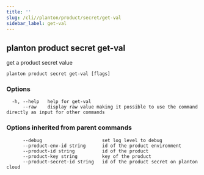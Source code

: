 ```yaml
---
title: ''
slug: /cli//planton/product/secret/get-val
sidebar_label: get-val
---
```

## planton product secret get-val

get a product secret value

```
planton product secret get-val [flags]
```

### Options

```
  -h, --help   help for get-val
      --raw    display raw value making it possible to use the command directly as input for other commands
```

### Options inherited from parent commands

```
      --debug                      set log level to debug
      --product-env-id string      id of the product environment
      --product-id string          id of the product
      --product-key string         key of the product
      --product-secret-id string   id of the product secret on planton cloud
```


